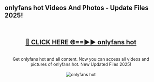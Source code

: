 <h2>onlyfans hot Videos And Photos - Update Files 2025!</h2>
<br>
<div align="center">
<h2><a href="https://linkcuts.com/hfmhzwbr" rel="nofollow">🔴 CLICK HERE 🌐==►► onlyfans hot</a></h2>
<br>
Get onlyfans hot and all content. Now you can access all videos and pictures of onlyfans hot. New Updated Files 2025!
<br>
<br>
<a href="https://linkcuts.com/hfmhzwbr" rel="nofollow" data-target="animated-image.originalLink"><img src="https://i.ibb.co.com/WyWwxjT/player-gif2.gif" alt="onlyfans hot" style="max-width: 100%; display: inline-block;" data-target="animated-image.originalImage"></a>
</div>
<br>